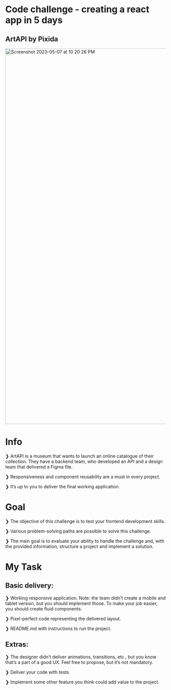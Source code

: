# Code challenge - creating a react app in 5 days
## ArtAPI by Pixida

<img width="1180" alt="Screenshot 2023-05-07 at 10 20 26 PM" src="https://user-images.githubusercontent.com/49235802/236691208-9aa3ebe4-9918-4f65-a385-3eb4d8a9d29c.png">

# Info
❯ ArtAPI is a museum that wants to launch an online catalogue of their collection. They have a backend team, who developed an API and a design team that delivered a Figma file.

❯ Responsiveness and component reusability are a must in every project.

❯ It’s up to you to deliver the final working application.

# Goal
❯ The objective of this challenge is to test your frontend development skills.

❯ Various problem-solving paths are possible to solve this challenge.

❯ The main goal is to evaluate your ability to handle the challenge and, with the provided information, structure a project and implement a solution.

# My Task
## Basic delivery:
❯ Working responsive application. Note: the team didn’t create a mobile and tablet version, but you should implement those. To make your job easier, you should create fluid components.

❯ Pixel-perfect code representing the delivered layout.

❯ README.md with instructions to run the project.

## Extras:
❯ The designer didn’t deliver animations, transitions, etc., but you know that’s a
part of a good UX. Feel free to propose, but it’s not mandatory.

❯ Deliver your code with tests.

❯ Implement some other feature you think could add value to the project.
